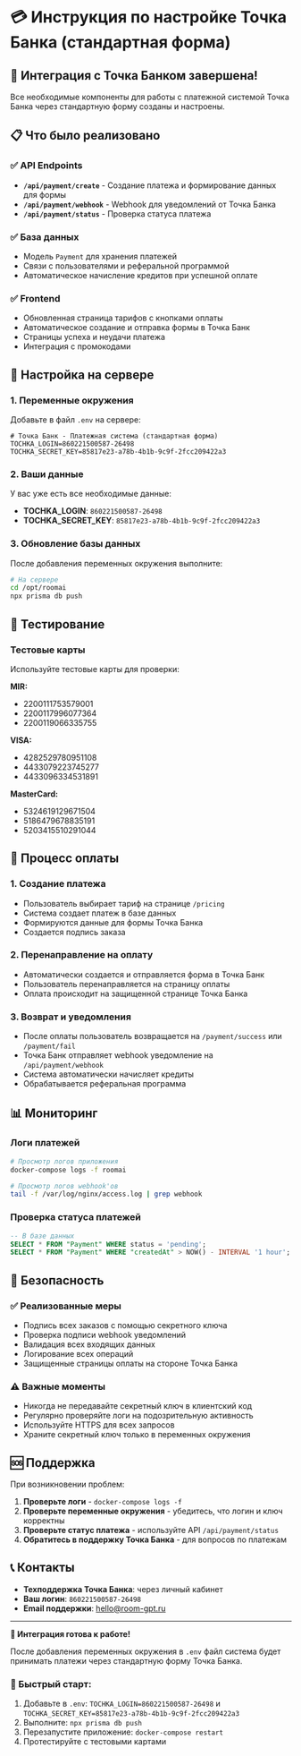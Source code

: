 # 💳 Инструкция по настройке Точка Банка (стандартная форма)

## 🚀 Интеграция с Точка Банком завершена!

Все необходимые компоненты для работы с платежной системой Точка Банка через стандартную форму созданы и настроены.

## 📋 Что было реализовано

### ✅ API Endpoints
- **`/api/payment/create`** - Создание платежа и формирование данных для формы
- **`/api/payment/webhook`** - Webhook для уведомлений от Точка Банка
- **`/api/payment/status`** - Проверка статуса платежа

### ✅ База данных
- Модель `Payment` для хранения платежей
- Связи с пользователями и реферальной программой
- Автоматическое начисление кредитов при успешной оплате

### ✅ Frontend
- Обновленная страница тарифов с кнопками оплаты
- Автоматическое создание и отправка формы в Точка Банк
- Страницы успеха и неудачи платежа
- Интеграция с промокодами

## 🔧 Настройка на сервере

### 1. Переменные окружения

Добавьте в файл `.env` на сервере:

```env
# Точка Банк - Платежная система (стандартная форма)
TOCHKA_LOGIN=860221500587-26498
TOCHKA_SECRET_KEY=85817e23-a78b-4b1b-9c9f-2fcc209422a3
```

### 2. Ваши данные

У вас уже есть все необходимые данные:
- **TOCHKA_LOGIN**: `860221500587-26498`
- **TOCHKA_SECRET_KEY**: `85817e23-a78b-4b1b-9c9f-2fcc209422a3`

### 3. Обновление базы данных

После добавления переменных окружения выполните:

```bash
# На сервере
cd /opt/roomai
npx prisma db push
```

## 🧪 Тестирование

### Тестовые карты

Используйте тестовые карты для проверки:

**MIR:**
- 2200111753579001
- 2200117996077364
- 2200119066335755

**VISA:**
- 4282529780951108
- 4433079223745277
- 4433096334531891

**MasterCard:**
- 5324619129671504
- 5186479678835191
- 5203415510291044

## 🔄 Процесс оплаты

### 1. Создание платежа
- Пользователь выбирает тариф на странице `/pricing`
- Система создает платеж в базе данных
- Формируются данные для формы Точка Банка
- Создается подпись заказа

### 2. Перенаправление на оплату
- Автоматически создается и отправляется форма в Точка Банк
- Пользователь перенаправляется на страницу оплаты
- Оплата происходит на защищенной странице Точка Банка

### 3. Возврат и уведомления
- После оплаты пользователь возвращается на `/payment/success` или `/payment/fail`
- Точка Банк отправляет webhook уведомление на `/api/payment/webhook`
- Система автоматически начисляет кредиты
- Обрабатывается реферальная программа

## 📊 Мониторинг

### Логи платежей
```bash
# Просмотр логов приложения
docker-compose logs -f roomai

# Просмотр логов webhook'ов
tail -f /var/log/nginx/access.log | grep webhook
```

### Проверка статуса платежей
```sql
-- В базе данных
SELECT * FROM "Payment" WHERE status = 'pending';
SELECT * FROM "Payment" WHERE "createdAt" > NOW() - INTERVAL '1 hour';
```

## 🚨 Безопасность

### ✅ Реализованные меры
- Подпись всех заказов с помощью секретного ключа
- Проверка подписи webhook уведомлений
- Валидация всех входящих данных
- Логирование всех операций
- Защищенные страницы оплаты на стороне Точка Банка

### ⚠️ Важные моменты
- Никогда не передавайте секретный ключ в клиентский код
- Регулярно проверяйте логи на подозрительную активность
- Используйте HTTPS для всех запросов
- Храните секретный ключ только в переменных окружения

## 🆘 Поддержка

При возникновении проблем:

1. **Проверьте логи** - `docker-compose logs -f`
2. **Проверьте переменные окружения** - убедитесь, что логин и ключ корректны
3. **Проверьте статус платежа** - используйте API `/api/payment/status`
4. **Обратитесь в поддержку Точка Банка** - для вопросов по платежам

## 📞 Контакты

- **Техподдержка Точка Банка**: через личный кабинет
- **Ваш логин**: `860221500587-26498`
- **Email поддержки**: hello@room-gpt.ru

---

**🎉 Интеграция готова к работе!** 

После добавления переменных окружения в `.env` файл система будет принимать платежи через стандартную форму Точка Банка.

### 🚀 Быстрый старт:
1. Добавьте в `.env`: `TOCHKA_LOGIN=860221500587-26498` и `TOCHKA_SECRET_KEY=85817e23-a78b-4b1b-9c9f-2fcc209422a3`
2. Выполните: `npx prisma db push`
3. Перезапустите приложение: `docker-compose restart`
4. Протестируйте с тестовыми картами

